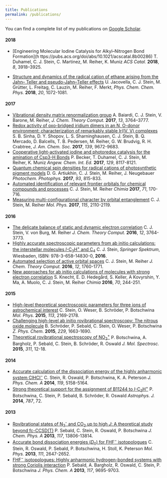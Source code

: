 ```yaml
---
title: Publications
permalink: /publications/
---
```



You can find a complete list of my publications on [Google Scholar](https://scholar.google.ch/citations?user=ZjHvZRUAAAAJ&hl=en).

#### 2018

- [Engineering Molecular Iodine Catalysis for Alkyl–Nitrogen Bond Formation](h ttps://pubs.acs.org/doi/abs/10.1021/acscatal.8b00286)
T. Duhamel, C. J. Stein, C. Martinez, M. Reiher, K. Muniz *ACS Catal.* **2018**, *8*, 3918–3925. 

- [Structure and dynamics of the radical cation of ethane arising from the Jahn– Teller and pseudo-Jahn–Teller effects](http://pubs.rsc.org/-/content/articlelanding/2018/cp/c7cp06907c/unauth#!divAbstract) 
U. Jacovella, C. J. Stein, M. Grütter, L. Freitag, C. Lauzin, M. Reiher, F. Merkt, *Phys. Chem. Chem. Phys.* **2018**, *20*, 1072-1081.

#### 2017
- [Vibrational density matrix renormalization group](http://pubs.acs.org/doi/10.1021/acs.jctc.7b00329)
A. Baiardi, C. J. Stein, V. Barone, M. Reiher, *J. Chem. Theory Comput.* **2017**, *13*, 3764–3777.
- [Redox activity of oxo-bridged iridium dimers in an N, O-donor environment: characterization of remarkably stable Ir(IV, V) complexes](http://pubs.acs.org/doi/abs/10.1021/jacs.7b04874)
S. B. Sinha, D. Y. Shopov, L. S. Sharninghausen, C. J. Stein, B. Q. Mercado, D. Balcells, T. B. Pedersen, M. Reiher, G. W. Brudvig, R. H. Crabtree, *J. Am. Chem. Soc.* **2017**, *139*, 9672-9683.
- [Cooperative light-activated iodine and photoredox catalysis for the amination of Csp3-H Bonds](http://onlinelibrary.wiley.com/doi/10.1002/ange.201703611/full)
P. Becker, T. Duhamel, C. J. Stein, M. Reiher, K. Muniz *Angew. Chem. Int. Ed.* **2017**, *129*, 8117-8121. 
- [Quantum chemical spin densities for radical cations of photosynthetic pigment models](http://onlinelibrary.wiley.com/doi/10.1111/php.12757/full)
D. G. Artiukhin, C. J. Stein, M. Reiher, J. Neugebauer *Photochem. Photophys.* **2017**, *93*, 815-833.
- [Automated identification of relevant frontier orbitals for chemical compounds and processes](http://www.ingentaconnect.com/contentone/scs/chimia/2017/00000071/00000004/art00004)
C. J. Stein, M. Reiher *Chimia* **2017**, *71*, 170-716.
- [Measuring multi-configurational character by orbital entanglement](http://www.tandfonline.com/doi/abs/10.1080/00268976.2017.1288934)
C. J. Stein, M. Reiher *Mol. Phys.* **2017**, *115*, 2110-2119. 

#### 2016
- [The delicate balance of static and dynamic electron correlation](http://pubs.acs.org/doi/10.1021/acs.jctc.6b00528)
C. J. Stein, V. von Burg, M. Reiher *J. Chem. Theory Comput.* **2016**, *12*, 3764-3773.
- [Highly accurate spectroscopic parameters from ab initio calculations: the interstellar molecules *l*-C<sub>3</sub>H<sup>+</sup> and C<sub>4</sub>](http://www.springer.com/de/book/9783658148294)
C. J. Stein, *Springer Spektrum*, Wiesbaden, ISBN: 978-3-658-14830-0, **2016**.
- [Automated selection of active orbital spaces](http://pubs.acs.org/doi/abs/10.1021/acs.jctc.6b00156)
C. J. Stein, M. Reiher *J. Chem. Theory Comput.* **2016**, *12*, 1760-1771.
- [New approaches for ab initio calculations of molecules with strong electron correlation](http://www.ingentaconnect.com/content/scs/chimia/2016/00000070/00000004/art00004)
S. Knecht, E. D. Hedegård, S. Keller, A Kovyrshin, Y. Ma, A. Muolo, C. J. Stein, M. Reiher *Chimia* **2016**, *70*, 244-251.

#### 2015
- [High-level theoretical spectroscopic parameters for three ions of astrochemical interest](http://www.tandfonline.com/doi/abs/10.1080/00268976.2015.1017019)
C. Stein, O. Weser, B. Schröder, P. Botschwina *Mol. Phys.* **2015**, *113*, 2169-2178.
- [Challenging high-level ab initio rovibrational spectroscopy: The nitrous oxide molecule](https://www.degruyter.com/view/j/zpch.2015.229.issue-10-12/zpch-2015-0622/zpch-2015-0622.xml)
B. Schröder, P. Sebald, C. Stein, O. Weser, P. Botschwina *Z. Phys. Chem.* **2015**, *229*, 1663-1690.
- [Theoretical rovibrational spectroscopy of NO<sub>2</sub><sup>+</sup>](http://www.sciencedirect.com/science/article/pii/S0022285214002318)
P. Botschwina, A. Bargholz, P. Sebald, C. Stein, B. Schröder, R. Oswald *J. Mol. Spectrosc.* **2015**, *311*, 12-18.


#### 2014
- [Accurate calculation of the dissociation energy of the highly anharmonic system ClHCl<sup>−</sup>](http://pubs.acs.org/doi/abs/10.1021/jp509711g)
C. Stein, R. Oswald, P. Botschwina, K. A. Peterson *J. Phys. Chem. A* **2014**, *119*, 5158-5164.
- [Strong theoretical support for the assignment of B11244 to *l*-C<sub>3</sub>H<sup>+</sup>](http://iopscience.iop.org/article/10.1088/0004-637X/787/1/72/meta)
P. Botschwina, C. Stein, P. Sebald, B. Schröder, R. Oswald *Astrophys. J.* **2014**, *787*, 72.

#### 2013
- [Rovibrational states of N<sub>3</sub><sup>-</sup> and CO<sub>2</sub> up to high *J*: A theoretical study beyond fc-CCSD(T)](http://pubs.acs.org/doi/abs/10.1021/jp4081806)
P. Sebald, C. Stein, R. Oswald, P. Botschwina *J. Chem. Phys. A* **2013**, *117*, 13806-13814.
- [Accurate bond dissociation energies (*D*<sub>0</sub>) for FHF<sup>−</sup> isotopologues](http://www.tandfonline.com/doi/abs/10.1080/00268976.2013.809165)
C. Stein, R. Oswald, P. Sebald, P. Botschwina, H. Stoll, K. Peterson *Mol. Phys.* **2013**, *111*, 2647-2652.
- [FHF<sup>−</sup> isotopologues: Highly anharmonic hydrogen-bonded systems with strong Coriolis interaction](http://pubs.acs.org/doi/abs/10.1021/jp3123677)
P. Sebald, A. Bargholz, R. Oswald, C. Stein, P. Botschwina *J. Phys. Chem. A* **2013**, *117*, 9695-9703.
